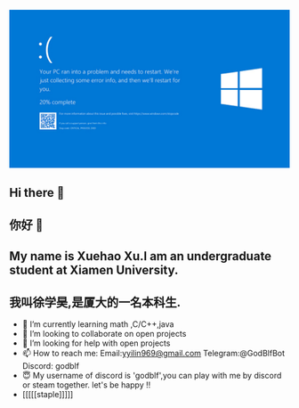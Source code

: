 ![蓝屏](Lanping.png)
## Hi there 👋
## 你好 👋
<!--
**GodBlf/GodBlf** is a ✨ _special_ ✨ repository because its `README.md` (this file) appears on your GitHub profile.

Here are some ideas to get you started:
-->
## My name is Xuehao Xu.I am an undergraduate student at Xiamen University.
## 我叫徐学昊,是厦大的一名本科生.
- 🌱 I’m currently learning math ,C/C++,java
- 👯 I’m looking to collaborate on open projects
- 🤔 I’m looking for help with open projects
- 📫 How to reach me: Email:yyilin969@gmail.com  Telegram:@GodBlfBot  Discord: godblf
- 😇 My username of discord is 'godblf',you can play with me by discord or steam together. let's be happy !!
- [[[[[staple]]]]]


